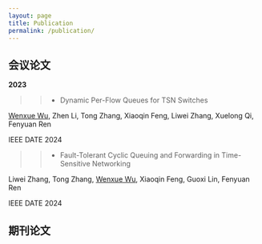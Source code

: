 ```yaml
---
layout: page
title: Publication
permalink: /publication/
---
```


## 会议论文

**2023**

 >>+ Dynamic Per-Flow Queues for TSN Switches

  <u>Wenxue Wu</u>, Zhen Li, Tong Zhang, Xiaoqin Feng, Liwei Zhang, Xuelong Qi, Fenyuan Ren

 IEEE DATE 2024

 >>+ Fault-Tolerant Cyclic Queuing and Forwarding in Time-Sensitive Networking

   Liwei Zhang, Tong Zhang, <u>Wenxue Wu</u>, Xiaoqin Feng, Guoxi Lin, Fenyuan Ren

  IEEE DATE 2024

## 期刊论文


